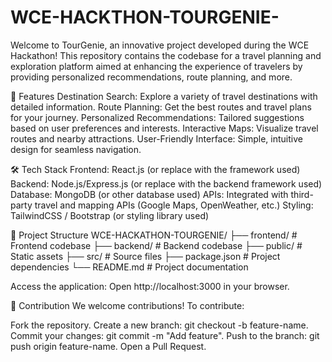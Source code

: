 # WCE-HACKTHON-TOURGENIE-

Welcome to TourGenie, an innovative project developed during the WCE Hackathon! This repository contains the codebase for a travel planning and exploration platform aimed at enhancing the experience of travelers by providing personalized recommendations, route planning, and more.

🚀 Features
Destination Search: Explore a variety of travel destinations with detailed information.
Route Planning: Get the best routes and travel plans for your journey.
Personalized Recommendations: Tailored suggestions based on user preferences and interests.
Interactive Maps: Visualize travel routes and nearby attractions.
User-Friendly Interface: Simple, intuitive design for seamless navigation.

🛠️ Tech Stack
Frontend: React.js (or replace with the framework used)
Backend: Node.js/Express.js (or replace with the backend framework used)
Database: MongoDB (or other database used)
APIs: Integrated with third-party travel and mapping APIs (Google Maps, OpenWeather, etc.)
Styling: TailwindCSS / Bootstrap (or styling library used)

📂 Project Structure
WCE-HACKATHON-TOURGENIE/
├── frontend/      # Frontend codebase
├── backend/       # Backend codebase
├── public/        # Static assets
├── src/           # Source files
├── package.json   # Project dependencies
└── README.md      # Project documentation

Access the application: Open http://localhost:3000 in your browser.

📝 Contribution
We welcome contributions! To contribute:

Fork the repository.
Create a new branch: git checkout -b feature-name.
Commit your changes: git commit -m "Add feature".
Push to the branch: git push origin feature-name.
Open a Pull Request.
